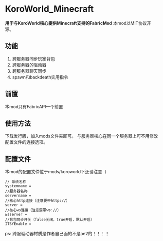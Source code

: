 # KoroWorld_Minecraft
**用于与KoroWorld核心提供Minecraft支持的FabricMod**
本mod以MIT协议开源。
## 功能
1. 跨服务器同步玩家背包
2. 跨服务器的驱动器
3. 跨服务器聊天同步
4. spawn和backdeath实用指令
## 前置
本mod只有FabricAPI一个前置
## 使用方法
下载发行版，加入mods文件夹即可。
与服务器核心在同一个服务器上可不用修改配置文件的连接选项。
## 配置文件
本mod的配置文件位于mods/koroworld下还请注意（

``` text
// 系统名称
systemname = 
//服务器名称
servername = 
//核心http连接（注意要带http://）
server = 
//核心ws连接（注意要带ws://）
wsserver = 
//背包同步开关（false关闭，true开启，默认开启）
ITSYEnable = 
```

ps: 跨服驱动器材质是作者自己画的不是ae2的！！！！
